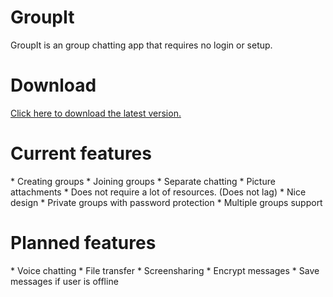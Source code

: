 <h1>GroupIt</h1>

GroupIt is an group chatting app that requires no login or setup. 

<h1>Download</h1>

[Click here to download the latest version.](https://github.com/zeshan321/Groupit/blob/master/app/app-release.apk?raw=true) 

<h1>Current features</h1>
* Creating groups
* Joining groups
* Separate chatting
* Picture attachments
* Does not require a lot of resources. (Does not lag)
* Nice design
* Private groups with password protection
* Multiple groups support 


<h1>Planned features</h1>
* Voice chatting
* File transfer
* Screensharing
* Encrypt messages
* Save messages if user is offline

